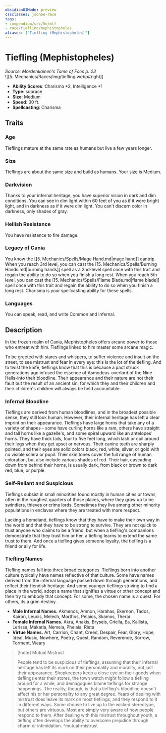 ```yaml
---
obsidianUIMode: preview
cssclasses: json5e-race
tags:
- compendium/src/5e/mtf
- race/tiefling/mephistopheles
aliases: ["Tiefling (Mephistopheles)"]
---
```

# Tiefling (Mephistopheles)
*Source: Mordenkainen's Tome of Foes p. 23*  
![[5. Mechanics/Races/img/tiefling.webp#right]]  

- **Ability Scores**: Charisma +2, Intelligence +1
- **Type**: subrace
- **Size**: Medium
- **Speed**: 30 ft.
- **Spellcasting**: Charisma

## Traits

### Age

Tieflings mature at the same rate as humans but live a few years longer.

### Size

Tieflings are about the same size and build as humans. Your size is Medium.

### Darkvision

Thanks to your infernal heritage, you have superior vision in dark and dim conditions. You can see in dim light within 60 feet of you as if it were bright light, and in darkness as if it were dim light. You can't discern color in darkness, only shades of gray.

### Hellish Resistance

You have resistance to fire damage.

### Legacy of Cania

You know the [[5. Mechanics/Spells/Mage Hand.md\|mage hand]] cantrip. When you reach 3rd level, you can cast the [[5. Mechanics/Spells/Burning Hands.md\|burning hands]] spell as a 2nd-level spell once with this trait and regain the ability to do so when you finish a long rest. When you reach 5th level, you can cast the [[5. Mechanics/Spells/Flame Blade.md\|flame blade]] spell once with this trait and regain the ability to do so when you finish a long rest. Charisma is your spellcasting ability for these spells.

### Languages

You can speak, read, and write Common and Infernal.

## Description

In the frozen realm of Cania, Mephistopheles offers arcane power to those who entreat with him. Tieflings linked to him master some arcane magic.

To be greeted with stares and whispers, to suffer violence and insult on the street, to see mistrust and fear in every eye: this is the lot of the tiefling. And to twist the knife, tieflings know that this is because a pact struck generations ago infused the essence of Asmodeus-overlord of the Nine Hells-into their bloodline. Their appearance and their nature are not their fault but the result of an ancient sin, for which they and their children and their children's children will always be held accountable.

### Infernal Bloodline

Tieflings are derived from human bloodlines, and in the broadest possible sense, they still look human. However, their infernal heritage has left a clear imprint on their appearance. Tieflings have large horns that take any of a variety of shapes - some have curling horns like a ram, others have straight and tall horns like a gazelle's, and some spiral upward like an antelopes' horns. They have thick tails, four to five feet long, which lash or coil around their legs when they get upset or nervous. Their canine teeth are sharply pointed, and their eyes are solid colors black, red, white, silver, or gold with no visible sclera or pupil. Their skin tones cover the full range of human coloration, but also include various shades of red. Their hair, cascading down from behind their horns, is usually dark, from black or brown to dark red, blue, or purple.

### Self-Reliant and Suspicious

Tieflings subsist in small minorities found mostly in human cities or towns, often in the roughest quarters of those places, where they grow up to be swindlers, thieves or crime lords. Sometimes they live among other minority populations in enclaves where they are treated with more respect.

Lacking a homeland, tieflings know that they have to make their own way in the world and that they have to be strong to survive. They are not quick to trust anyone who claims to be a friend, but when a tiefling's companions demonstrate that they trust him or her, a tiefling learns to extend the same trust to them. And once a tiefling gives someone loyalty, the tiefling is a friend or ally for life.

### Tiefling Names

Tiefling names fall into three broad categories. Tieflings born into another culture typically have names reflective of that culture. Some have names derived from the infernal language passed down through generations, and reflect their fiendish heritage. And some younger tieflings striving to find a place in the world, adopt a name that signifies a virtue or other concept and then try to embody that concept. For some, the chosen name is a quest. For others, its a grim destiny.

- **Male Infernal Names.** Akmenos, Amnon, Harahas, Ekernon, Tados, Kairon, Leucis, Melech, Morthos, Pelaios, Skamos, Therai  
- **Female Infernal Names.** Akra, Anakis, Bryseis, Criella, Ea, Kallista, Lerissa, Makaria, Nemeia, Phelaia, Rieta  
- **Virtue Names.** Art, Carrion, Chant, Creed, Despair, Fear, Glory, Hope, Ideal, Music, Nowhere, Poetry, Quest, Random, Reverence, Sorrow, Torment, Weary  

> [!note] Mutual Mistrust
> 
> People tend to be suspicious of tieflings, assuming that their infernal heritage has left its mark on their personality and morality, not just their appearance. Shopkeepers keep a close eye on their goods when tieflings enter their stores, the town watch might follow a tiefling around for a while, and demagogues blame tieflings for strange happenings. The reality, though, is that a tiefling's bloodline doesn't affect his or her personality to any great degree. Years of dealing with mistrust does leave its mark on most tieflings, and they respond to it in different ways. Some choose to live up to the wicked stereotype, but others are virtuous. Most are simply very aware of how people respond to them. After dealing with this mistrust throughout youth, a tiefling often develops the ability to overcome prejudice through charm or intimidation.
^mutual-mistrust